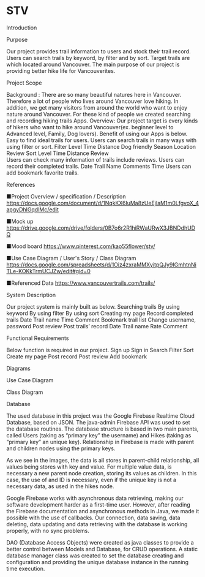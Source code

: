# STV


Introduction

Purpose

Our project provides trail information to users and stock their trail record. Users can search trails by keyword, by filter and by sort. Target trails are which located around Vancouver. The main purpose of our project is providing better hike life for Vancouverites.


Project Scope

Background :
There are so many beautiful natures  here in Vancouver. Therefore a lot of people who lives around Vancouver love hiking. In addition, we get many visitors from around the world who want to enjoy nature around Vancouver. For these kind of people we created searching and recording hiking trails Apps. 
Overview:
Our project target is every kinds of hikers who want to hike around Vancouver(ex. beginner level to Advanced level, Family, Dog lovers).
Benefit of using our Apps is below.
Easy to find ideal trails for users.
Users can search trails in many ways with using filter or sort.
Filter
Level
Time
Distance
Dog friendly
Season
Location
Review
Sort
Level
Time
Distance
Review	
Users can check many information of trails include reviews.
Users can record their completed trails.
Date
Trail Name
Comments
Time
Users can add bookmark favorite trails.


References

■Project Overview / specification / Description 
https://docs.google.com/document/d/1NqkKX6luMa8zUeEjIaM1m0LfgvoX_4apgyDhIGqdlMc/edit

■Mock up
https://drive.google.com/drive/folders/0B7o6r2R1hiRWaURwX3JBNDdhUDQ

■Mood board
https://www.pinterest.com/kao55flower/stv/

■Use Case Diagram / User's Story / Class Diagram
https://docs.google.com/spreadsheets/d/1Oiz4zxraMMXyitpQJy9IGmhtnNiTLe-KOKkTrmUCJZw/edit#gid=0

■Referenced Data
https://www.vancouvertrails.com/trails/










System Description

Our project system is mainly built as below.
Searching trails
By using keyword
By using filter
By using sort
Creating my page
Record completed trails
Date
Trail name
Time
Comment
Bookmark trail list
Change username, password
Post review
Post trails’ record
Date 
Trail name
Rate
Comment
    

Functional Requirements

Below function is required in our project.
Sign up
Sign in
Search
Filter
Sort
Create my page
Post record
Post review
Add bookmark


Diagrams

Use Case Diagram














Class Diagram












Database

The used database in this project was the Google Firebase Realtime Cloud Database, based on JSON. The java-admin Firebase API was used to set the database routines. The database structure is based in two main parents, called Users (taking as “primary key” the username) and Hikes (taking as “primary key” an unique key). Relationship in Firebase is made with parent and children nodes using the primary keys.

As we see in the images, the data is all stores in parent-child relationship, all values being stores with key and value. For multiple value data, is necessary a new parent node creation, storing its values as children. In this case, the use of and ID is necessary, even if the unique key is not a necessary data, as used in the hikes node.

Google Firebase works with asynchronous data retrieving, making our software development harder as a first-time user. However, after reading the Firebase documentation and asynchronous methods in Java, we made it possible with the use of callbacks. Our connection, data saving, data deleting, data updating and data retrieving with the database is working properly, with no sync problems.

DAO (Database Access Objects) were created as java classes to provide a better control between Models and Database, for CRUD operations. A static database manager class was created to set the database creating and configuration and providing the unique database instance in the running time execution. 

